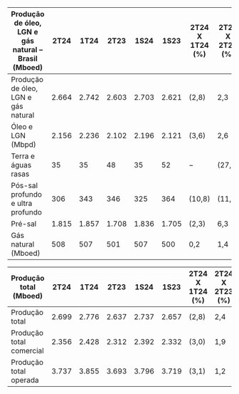 |Produção de óleo, LGN e gás natural – Brasil (Mboed)|2T24|1T24|2T23|1S24|1S23|2T24 X 1T24 (%)|2T24 X 2T23 (%)|1S24 X 1S23 (%)|
|---|---|---|---|---|---|---|---|---|
|Produção de óleo, LGN e gás natural|2.664|2.742|2.603|2.703|2.621|(2,8)|2,3|3,1|
|Óleo e LGN (Mbpd)|2.156|2.236|2.102|2.196|2.121|(3,6)|2,6|3,5|
|Terra e águas rasas|35|35|48|35|52|−|(27,1)|(32,7)|
|Pós-sal profundo e ultra profundo|306|343|346|325|364|(10,8)|(11,6)|(10,7)|
|Pré-sal|1.815|1.857|1.708|1.836|1.705|(2,3)|6,3|7,7|
|Gás natural (Mboed)|508|507|501|507|500|0,2|1,4|1,4|

|Produção total (Mboed)|2T24|1T24|2T23|1S24|1S23|2T24 X 1T24 (%)|2T24 X 2T23 (%)|1S24 X 1S23 (%)|
|---|---|---|---|---|---|---|---|---|
|Produção total|2.699|2.776|2.637|2.737|2.657|(2,8)|2,4|3,0|
|Produção total comercial|2.356|2.428|2.312|2.392|2.332|(3,0)|1,9|2,6|
|Produção total operada|3.737|3.855|3.693|3.796|3.719|(3,1)|1,2|2,1|